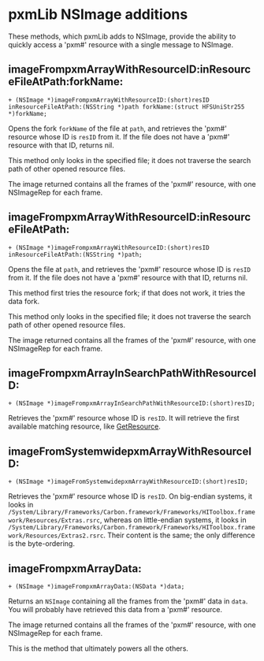 # pxmLib NSImage additions #

These methods, which pxmLib adds to NSImage, provide the ability to quickly access a 'pxm#' resource with a single message to NSImage.

## imageFrompxmArrayWithResourceID:inResourceFileAtPath:forkName: ##
```
+ (NSImage *)imageFrompxmArrayWithResourceID:(short)resID inResourceFileAtPath:(NSString *)path forkName:(struct HFSUniStr255 *)forkName;
```

Opens the fork `forkName` of the file at `path`, and retrieves the 'pxm#' resource whose ID is `resID` from it. If the file does not have a 'pxm#' resource with that ID, returns nil.

This method only looks in the specified file; it does not traverse the search path of other opened resource files.

The image returned contains all the frames of the 'pxm#' resource, with one NSImageRep for each frame.

## imageFrompxmArrayWithResourceID:inResourceFileAtPath: ##
```
+ (NSImage *)imageFrompxmArrayWithResourceID:(short)resID inResourceFileAtPath:(NSString *)path;
```

Opens the file at `path`, and retrieves the 'pxm#' resource whose ID is `resID` from it. If the file does not have a 'pxm#' resource with that ID, returns nil.

This method first tries the resource fork; if that does not work, it tries the data fork.

This method only looks in the specified file; it does not traverse the search path of other opened resource files.

The image returned contains all the frames of the 'pxm#' resource, with one NSImageRep for each frame.

## imageFrompxmArrayInSearchPathWithResourceID: ##
```
+ (NSImage *)imageFrompxmArrayInSearchPathWithResourceID:(short)resID;
```

Retrieves the 'pxm#' resource whose ID is `resID`. It will retrieve the first available matching resource, like [GetResource](http://developer.apple.com/documentation/Carbon/Reference/Resource_Manager/Reference/reference.html#//apple_ref/c/func/GetResource).

## imageFromSystemwidepxmArrayWithResourceID: ##
```
+ (NSImage *)imageFromSystemwidepxmArrayWithResourceID:(short)resID;
```

Retrieves the 'pxm#' resource whose ID is `resID`. On big-endian systems, it looks in `/System/Library/Frameworks/Carbon.framework/Frameworks/HIToolbox.framework/Resources/Extras.rsrc`, whereas on little-endian systems, it looks in `/System/Library/Frameworks/Carbon.framework/Frameworks/HIToolbox.framework/Resources/Extras2.rsrc`. Their content is the same; the only difference is the byte-ordering.

## imageFrompxmArrayData: ##
```
+ (NSImage *)imageFrompxmArrayData:(NSData *)data;
```

Returns an `NSImage` containing all the frames from the 'pxm#' data in `data`. You will probably have retrieved this data from a 'pxm#' resource.

The image returned contains all the frames of the 'pxm#' resource, with one NSImageRep for each frame.

This is the method that ultimately powers all the others.